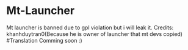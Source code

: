 # Mt-Launcher
Mt launcher is banned due to gpl violation but i will leak it. Credits: khanhduytran0(Because he is owner of launcher that mt devs copied)
#Translation
Comming soon :)

